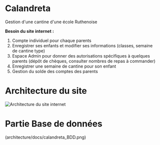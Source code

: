 # Calandreta
Gestion d'une cantine d'une école Ruthenoise

__Besoin du site internet :__
1. Compte individuel pour chaque parents
2. Enregistrer ses enfants et modifier ses informations (classes, semaine de cantine type)
3. Espace Admin pour donner des autorisations spécifiques à quelques parents (dépôt de chèques, consulter nombres de repas à commander)
4. Enregistrer une semaine de cantine pour son enfant
5. Gestion du solde des comptes des parents
# Architecture du site
![Architecture du site internet](https://nas.sidas.com/droits_utilisateurs/architecture/docs/architecturesite_BDDusers.png)
# Partie Base de données
(architecture/docs/calandreta_BDD.png)
